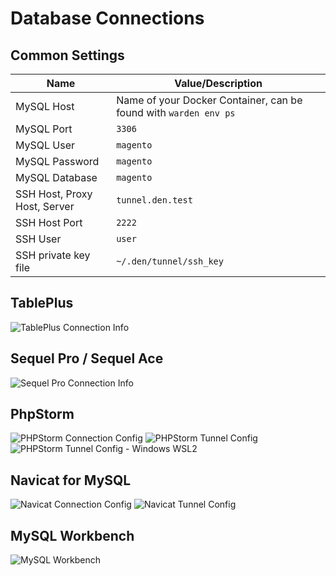 # Database Connections

## Common Settings

| Name                           | Value/Description                                                |
| ------------------------------ |------------------------------------------------------------------|
| MySQL Host                     | Name of your Docker Container, can be found with `warden env ps` |
| MySQL Port                     | `3306`                                                           |
| MySQL User                     | `magento`                                                        |
| MySQL Password                 | `magento`                                                        |
| MySQL Database                 | `magento`                                                        |
| SSH Host, Proxy Host, Server   | `tunnel.den.test`                                                |
| SSH Host Port                  | `2222`                                                           |
| SSH User                       | `user`                                                           |
| SSH private key file           | `~/.den/tunnel/ssh_key`                                          |

## TablePlus
![TablePlus Connection Info](screenshots/tableplus-connection.png)

## Sequel Pro / Sequel Ace
![Sequel Pro Connection Info](screenshots/sequel-pro-connection.png)

## PhpStorm
![PHPStorm Connection Config](screenshots/66998481-a0062100-f0d4-11e9-8cc0-a5691fee59c5.png)
![PHPStorm Tunnel Config](screenshots/66998483-a09eb780-f0d4-11e9-9643-8fe63dd62aad.png)
![PHPStorm Tunnel Config - Windows WSL2](screenshots/123906068-2ed7d180-d97c-11eb-9e52-ec48f6753ee7.png)

## Navicat for MySQL
![Navicat Connection Config](screenshots/navicat-connection-config.png)
![Navicat Tunnel Config](screenshots/navicat-ssh-tunnel-config.png)

## MySQL Workbench
![MySQL Workbench](screenshots/mysql-workbench-connection.png)